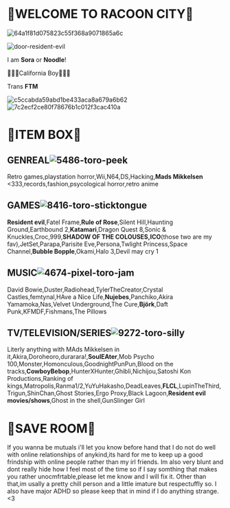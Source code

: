 # 🧬WELCOME TO RACOON CITY🧬
![64a1f81d075823c55f368a9071865a6c](https://github.com/WhoSora/WhoSora/assets/156549100/a1d584bb-bd67-4dfb-8d56-46d0a0755d3a)

![door-resident-evil](https://github.com/WhoSora/WhoSora/assets/156549100/e475924e-1f0e-4fde-8f02-4e3a544d586c)



I am **Sora** or **Noodle**!

🐻🧸🤎California Boy🤎🧸🐻

Trans **FTM**


![c5ccabda59abd1be433aca8a679a6b62](https://github.com/WhoSora/WhoSora/assets/156549100/c68e26d6-ef8d-48fc-9427-be715e8e8155)![7c2ecf2ce80f78676b1c012f3cac410a](https://github.com/WhoSora/WhoSora/assets/156549100/c86b8f14-06fe-4cef-a390-547ccc4f1275)


# 🧬ITEM BOX🧬 

## **GENREAL**![5486-toro-peek](https://github.com/WhoSora/WhoSora/assets/156549100/8c5e05bf-17a1-4c61-a622-a8a4cf213533)


Retro games,playstation horror,Wii,N64,DS,Hacking,**Mads Mikkelsen** <333,records,fashion,psycological horror,retro anime

## **GAMES**![8416-toro-sticktongue](https://github.com/WhoSora/WhoSora/assets/156549100/d7f91efb-2cdc-40f2-a8f9-28b51ba272e9)


**Resident evil**,Fatel Frame,**Rule of Rose**,Silent Hill,Haunting Ground,Earthbound 2,**Katamari**,Dragon Quest 8,Sonic & Knuckles,Croc,999,**SHADOW OF THE COLOUSES,ICO**(those two are my fav),JetSet,Parapa,Parisite Eve,Persona,Twlight Princess,Space Channel,**Bubble Bopple**,Okami,Halo 3,Devil may cry 1

## **MUSIC**![4674-pixel-toro-jam](https://github.com/WhoSora/WhoSora/assets/156549100/f6c9d9f0-58ef-4620-8629-2cb60ddf1ed1)

David Bowie,Duster,Radiohead,TylerTheCreator,Crystal Castles,femtynal,HAve a Nice Life,**Nujebes**,Panchiko,Akira Yamamoka,Nas,Velvet Underground,The Cure,**Björk**,Daft Punk,KFMDF,Fishmans,The Pillows

## **TV/TELEVISION/SERIES**![9272-toro-silly](https://github.com/WhoSora/WhoSora/assets/156549100/21cf568e-866e-4994-9e9d-dab5e75f2d4b)

Literly anything with MAds Mikkelsen in it,Akira,Doroheoro,durarara!,**SoulEAter**,Mob Psycho 100,Monster,Homonculous,GoodnightPunPun,Blood on the tracks,**CowboyBebop**,HunterXHunter,Ghibli,Nichijou,Satoshi Kon Productions,Ranking of kings,Matropolis,Ranma1/2,YuYuHakasho,DeadLeaves,**FLCL**,LupinTheThird,Trigun,ShinChan,Ghost Stories,Ergo Proxy,Black Lagoon,**Resident evil movies/shows**,Ghost in the shell,GunSlinger Girl


# 🧬SAVE ROOM🧬

If you wanna be mutuals i'll let you know before hand that I do not do well with online relationships of anykind,its hard for me to keep up a good frindship with online people rather than my irl friends. Im also very blunt and dont really hide how I feel most of the time so if I say somthing that makes you rather unocmfrtable,please let me know and I will fix it. Other than that,im usally a pretty chill person and a little imature but respectuffly so. I also have major ADHD so please keep that in mind if I do anything strange. <3




